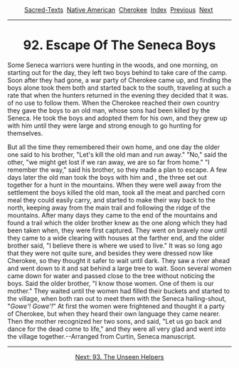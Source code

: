 <body>
 <center>
 <a href="../../../index.htm">Sacred-Texts</a> 
 <a href="../../index.htm">Native American</a> 
 <a href="../index.htm">Cherokee</a> 
 <a href="index.htm">Index</a> 
 <a href="motc091.htm">Previous</a> 
 <a href="motc093.htm">Next</a> 
 </center>
 <hr>
 <center><h1>92. Escape Of The Seneca Boys</h1></center>
 <p>Some Seneca warriors were hunting in the woods, and one morning, on starting out for the day, they left two boys behind to take care of the camp. Soon after they had gone, a war party of Cherokee came up, and finding the boys alone took them both and started back to the south, traveling at such a rate that when the hunters returned in the evening they decided that it was. of no use to follow them. When the Cherokee reached their own country they gave the boys to an old man, whose sons had been killed by the Seneca. He took the boys and adopted them for his own, and they grew up with him until they were large and strong enough to go hunting for themselves.</p>
 <p>But all the time they remembered their own home, and one day the older one said to his brother, "Let's kill the old man and run away." "No," said the other, "we might get lost if we ran away, we are so far from home." "I remember the way," said his brother, so they made a plan to escape. A few days later the old man took the boys with him and , the three set out together for a hunt in the mountains. When they were well away from the settlement the boys killed the old man, took all the meat and parched corn meal they could easily carry, and started to make their way back to the north, keeping away from the main trail and following the ridge of the mountains. After many days they came to the end of the mountains and found a trail which the older brother knew as the one along which they had been taken when, they were first captured. They went on bravely now until they came to a wide clearing with houses at the farther end, and the older brother said, "I believe there is where we used to live." It was so long ago that they were not quite sure, and besides they were dressed now like Cherokee, so they thought it safer to wait until dark. They saw a river ahead and went down to it and sat behind a large tree to wait. Soon several women came down for water and passed close to the tree without noticing the boys. Said the older brother, "I know those women. One of them is our mother." They waited until the women had filled their buckets and started to the village, when both ran out to meet them with the Seneca hailing-shout, "<i>Gowe'! Gowe'!</i>" At first the women were frightened and thought it a party of Cherokee, but when they heard their own language they came nearer. Then the mother recognized her two sons, and said, "Let us go back and dance for the dead come to life," and they were all very glad and went into the village together.--Arranged from Curtin, Seneca manuscript.</p>
 <hr>
 <center>
 <a href="motc093.htm">Next: 93. The Unseen Helpers</a></center>
 </body>